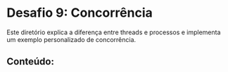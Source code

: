 # Desafio 9: Concorrência

Este diretório explica a diferença entre threads e processos e implementa um exemplo personalizado de concorrência.

## Conteúdo:
